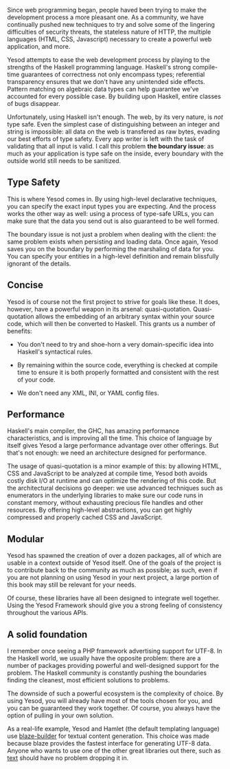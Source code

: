 Since web programming began, people haved been trying to make the development process a more pleasant one. As a community, we have continually pushed new techniques to try and solve some of the lingering difficulties of security threats, the stateless nature of HTTP, the multiple languages (HTML, CSS, Javascript) necessary to create a powerful web application, and more.

Yesod attempts to ease the web development process by playing to the strengths of the Haskell programming language. Haskell's strong compile-time guarantees of correctness not only encompass types; referential transparency ensures that we don't have any unintended side effects. Pattern matching on algebraic data types can help guarantee we've accounted for every possible case. By building upon Haskell, entire classes of bugs disappear.

Unfortunately, using Haskell isn't enough. The web, by its very nature, is *not* type safe. Even the simplest case of distinguishing between an integer and string is impossible: all data on the web is transfered as raw bytes, evading our best efforts of type safety. Every app writer is left with the task of validating that all input is valid. I call this problem **the boundary issue**: as much as your application is type safe on the inside, every boundary with the outside world still needs to be sanitized.

## Type Safety

This is where Yesod comes in. By using high-level declarative techniques, you can specify the exact input types you are expecting. And the process works the other way as well: using a process of type-safe URLs, you can make sure that the data you send out is also guaranteed to be well formed.

The boundary issue is not just a problem when dealing with the client: the same problem exists when persisting and loading data. Once again, Yesod saves you on the boundary by performing the marshaling of data for you. You can specify your entities in a high-level definition and remain blissfully ignorant of the details.

## Concise

Yesod is of course not the first project to strive for goals like these. It does, however, have a powerful weapon in its arsenal: quasi-quotation. Quasi-quotation allows the embedding of an arbitrary syntax within your source code, which will then be converted to Haskell. This grants us a number of benefits:

* You don't need to try and shoe-horn a very domain-specific idea into Haskell's syntactical rules.

* By remaining within the source code, everything is checked at compile time to ensure it is both properly formatted and consistent with the rest of your code.

* We don't need any XML, INI, or YAML config files.

## Performance

Haskell's main compiler, the GHC, has amazing performance characteristics, and is improving all the time. This choice of language by itself gives Yesod a large performance advantage over other offerings. But that's not enough: we need an architecture designed for performance.

The usage of quasi-quotation is a minor example of this: by allowing HTML, CSS and JavaScript to be analyzed at compile time, Yesod both avoids costly disk I/O at runtime and can optimize the rendering of this code. But the architectural decisions go deeper: we use advanced techniques such as enumerators in the underlying libraries to make sure our code runs in constant memory, without exhausting precious file handles and other resources. By offering high-level abstractions, you can get highly compressed and properly cached CSS and JavaScript.

## Modular

Yesod has spawned the creation of over a dozen packages, all of which are usable in a context outside of Yesod itself. One of the goals of the project is to contribute back to the community as much as possible; as such, even if you are not planning on using Yesod in your next project, a large portion of this book may still be relevant for your needs.

Of course, these libraries have all been designed to integrate well together. Using the Yesod Framework should give you a strong feeling of consistency throughout the various APIs.

## A solid foundation

I remember once seeing a PHP framework advertising support for UTF-8. In the Haskell world, we usually have the opposite problem: there are a number of packages providing powerful and well-designed support for the problem. The Haskell community is constantly pushing the boundaries finding the cleanest, most efficient solutions to problems.

The downside of such a powerful ecosystem is the complexity of choice. By using Yesod, you will already have most of the tools chosen for you, and you can be guaranteed they work together. Of course, you always have the option of pulling in your own solution.

As a real-life example, Yesod and Hamlet (the default templating language) use [blaze-builder](http://hackage.haskell.org/package/blaze-builder) for textual content generation. This choice was made because blaze provides the fastest interface for generating UTF-8 data. Anyone who wants to use one of the other great libraries out there, such as [text](http://hackage.haskell.org/package/text) should have no problem dropping it in.

